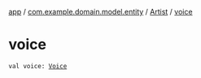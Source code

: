 [app](../../index.md) / [com.example.domain.model.entity](../index.md) / [Artist](index.md) / [voice](./voice.md)

# voice

`val voice: `[`Voice`](../../com.example.domain.model.value/-voice/index.md)